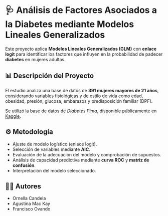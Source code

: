 # 🩺 Análisis de Factores Asociados a la Diabetes mediante Modelos Lineales Generalizados

Este proyecto aplica **Modelos Lineales Generalizados (GLM)** con **enlace logit** para identificar los factores que influyen en la probabilidad de padecer **diabetes** en mujeres adultas.

## 📊 Descripción del Proyecto

El estudio analiza una base de datos de **391 mujeres mayores de 21 años**, considerando variables fisiológicas y de estilo de vida como edad, obesidad, presión, glucosa, embarazos y predisposición familiar (DPF).

Se utilizó la base de datos de *Diabetes Pima*, disponible públicamente en [Kaggle](https://www.kaggle.com/datasets/uciml/pima-indians-diabetes-database).

## ⚙️ Metodología

- Ajuste de modelo logístico (enlace logit).  
- Selección de variables mediante **AIC**.  
- Evaluación de la adecuación del modelo y comprobación de supuestos.  
- Análisis de capacidad predictiva mediante **curva ROC** y **matriz de confusión**.
- Interpretación del modelo seleccionado.

## 👩‍🔬 Autores

- Ornella Candela  
- Agustina Mac Kay  
- Francisco Ovando 
